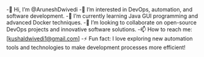 -👋 Hi, I’m @AruneshDwivedi
-👀 I’m interested in DevOps, automation, and software development.
-🌱 I’m currently learning Java GUI programming and advanced Docker techniques.
-💞️ I’m looking to collaborate on open-source DevOps projects and innovative software solutions.
-📫 How to reach me: [kushaldwivedi1@gmail.com]
-⚡ Fun fact: I love exploring new automation tools and technologies to make development processes more efficient!

<!---
AruneshDwivedi/AruneshDwivedi is a ✨ special ✨ repository because its `README.md` (this file) appears on your GitHub profile.
You can click the Preview link to take a look at your changes.
--->
